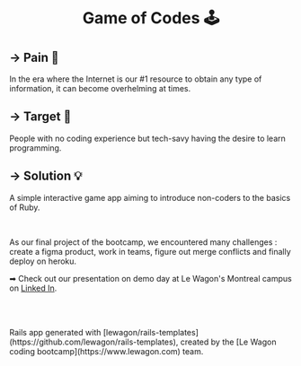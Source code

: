 <h1 align="center"> Game of Codes 🕹️ </h1>

## → Pain 🤕
<p>In the era where the Internet is our #1 resource to obtain any type of information, it can become overhelming at times.</p>

## → Target 🎯
<p>People with no coding experience but tech-savy having the desire to learn programming.</p>

## → Solution 💡
<p>A simple interactive game app aiming to introduce non-coders to the basics of Ruby.</p>

<br>

<p>As our final project of the bootcamp, we encountered many challenges : create a figma product, work in teams, figure out merge conflicts and finally deploy on heroku.</p>

<p>➡ Check out our presentation on demo day at Le Wagon's Montreal campus on <a href="https://www.linkedin.com/events/demoday-full-timewebdevelopment7101903523700690945/theater/" target="_blank">Linked In</a>.</p>

<br>
<br>

<p> Rails app generated with [lewagon/rails-templates](https://github.com/lewagon/rails-templates), created by the [Le Wagon coding bootcamp](https://www.lewagon.com) team. </p>
